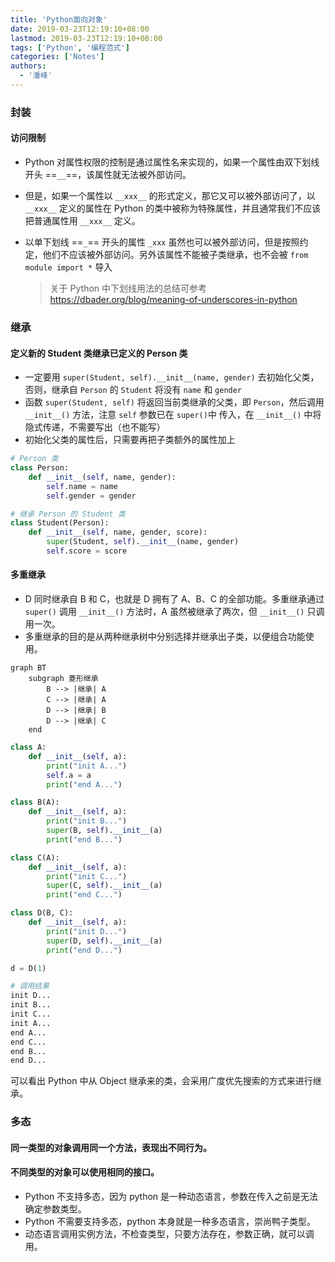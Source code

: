 ```yaml
---
title: 'Python面向对象'
date: 2019-03-23T12:19:10+08:00
lastmod: 2019-03-23T12:19:10+08:00
tags: ['Python', '编程范式']
categories: ['Notes']
authors:
  - '潘峰'
---
```


### 封装

#### 访问限制

- Python 对属性权限的控制是通过属性名来实现的，如果一个属性由双下划线开头 ==`__`==，该属性就无法被外部访问。
- 但是，如果一个属性以 `__xxx__` 的形式定义，那它又可以被外部访问了，以 `__xxx__` 定义的属性在 Python 的类中被称为特殊属性，并且通常我们不应该把普通属性用 `__xxx__` 定义。
- 以单下划线 ==`_`== 开头的属性 `_xxx` 虽然也可以被外部访问，但是按照约定，他们不应该被外部访问。另外该属性不能被子类继承，也不会被 `from module import *` 导入

  > 关于 Python 中下划线用法的总结可参考  
  > https://dbader.org/blog/meaning-of-underscores-in-python

### 继承

#### 定义新的 Student 类继承已定义的 Person 类

- 一定要用 `super(Student, self).__init__(name, gender)` 去初始化父类，否则，继承自 `Person` 的 `Student` 将没有 `name` 和 `gender`
- 函数 `super(Student, self)` 将返回当前类继承的父类，即 `Person`，然后调用 `__init__()` 方法，注意 `self` 参数已在 `super()`中 传入，在 `__init__()` 中将隐式传递，不需要写出（也不能写）
- 初始化父类的属性后，只需要再把子类额外的属性加上

```python
# Person 类
class Person:
    def __init__(self, name, gender):
        self.name = name
        self.gender = gender

# 继承 Person 的 Student 类
class Student(Person):
    def __init__(self, name, gender, score):
        super(Student, self).__init__(name, gender)
        self.score = score
```

#### 多重继承

- D 同时继承自 B 和 C，也就是 D 拥有了 A、B、C 的全部功能。多重继承通过 `super()` 调用 `__init__()` 方法时，A 虽然被继承了两次，但 `__init__()` 只调用一次。
- 多重继承的目的是从两种继承树中分别选择并继承出子类，以便组合功能使用。

```mermaid
graph BT
    subgraph 菱形继承
        B --> |继承| A
        C --> |继承| A
        D --> |继承| B
        D --> |继承| C
    end
```

```python
class A:
    def __init__(self, a):
        print("init A...")
        self.a = a
        print("end A...")

class B(A):
    def __init__(self, a):
        print("init B...")
        super(B, self).__init__(a)
        print("end B...")

class C(A):
    def __init__(self, a):
        print("init C...")
        super(C, self).__init__(a)
        print("end C...")

class D(B, C):
    def __init__(self, a):
        print("init D...")
        super(D, self).__init__(a)
        print("end D...")

d = D(1)

# 调用结果
init D...
init B...
init C...
init A...
end A...
end C...
end B...
end D...
```

可以看出 Python 中从 Object 继承来的类，会采用广度优先搜索的方式来进行继承。

### 多态

#### 同一类型的对象调用同一个方法，表现出不同行为。

#### 不同类型的对象可以使用相同的接口。

- Python 不支持多态，因为 python 是一种动态语言，参数在传入之前是无法确定参数类型。
- Python 不需要支持多态，python 本身就是一种多态语言，崇尚鸭子类型。
- 动态语言调用实例方法，不检查类型，只要方法存在，参数正确，就可以调用。
